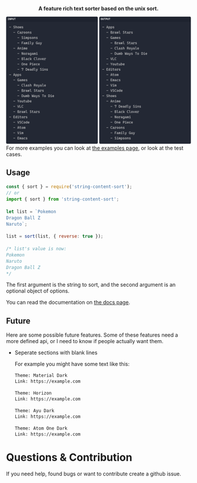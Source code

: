 <p align="center"><b>A feature rich text sorter based on the unix sort.</b></p>

![Example](/assets/previews/general-example.png)
For more examples you can look at [the examples page](https://scopedsort.netlify.app/examples), or look at the test cases.

## Usage

```js
const { sort } = require('string-content-sort');
// or
import { sort } from 'string-content-sort';

let list = `Pokemon
Dragon Ball Z
Naruto`;

list = sort(list, { reverse: true });

/* list's value is now:
Pokemon
Naruto
Dragon Ball Z 
*/
```

The first argument is the string to sort, and the second argument is an optional
object of options.

You can read the documentation on [the docs page](https://scopedsort.netlify.app/docs).

## Future

Here are some possible future features. Some of these features need a more defined api, or I need to know
if people actually want them.

<!-- prettier-ignore -->
- Seperate sections with blank lines

  For example you might have some text like this:

  ```text
  Theme: Material Dark
  Link: https://example.com

  Theme: Horizon
  Link: https://example.com

  Theme: Ayu Dark
  Link: https://example.com

  Theme: Atom One Dark
  Link: https://example.com
  ```

# Questions & Contribution

If you need help, found bugs or want to contribute create a github issue.
